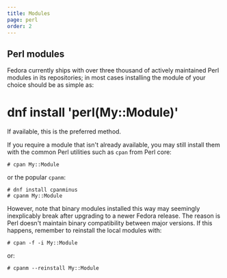 ```yaml
---
title: Modules
page: perl
order: 2
---
```


## Perl modules

Fedora currently ships with over three thousand of actively maintained Perl modules in its repositories; in most cases installing the module of your choice should be as simple as:

# dnf install 'perl(My::Module)'

If available, this is the preferred method.

If you require a module that isn't already available, you may still install them with the common Perl utilities such as `cpan` from Perl core:

```
# cpan My::Module
```

or the popular `cpanm`:

```
# dnf install cpanminus
# cpanm My::Module
```

However, note that binary modules installed this way may seemingly inexplicably break after upgrading to a newer Fedora release.  The reason is Perl doesn't maintain binary compatibility between major versions.  If this happens, remember to reinstall the local modules with:

```
# cpan -f -i My::Module
```

or:

```
# cpanm --reinstall My::Module
```
